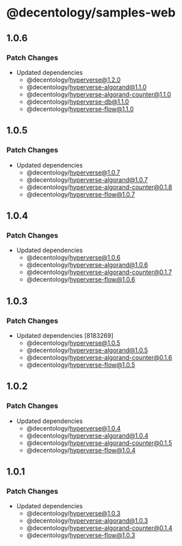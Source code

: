 # @decentology/samples-web

## 1.0.6

### Patch Changes

-   Updated dependencies
    -   @decentology/hyperverse@1.2.0
    -   @decentology/hyperverse-algorand@1.1.0
    -   @decentology/hyperverse-algorand-counter@1.1.0
    -   @decentology/hyperverse-db@1.1.0
    -   @decentology/hyperverse-flow@1.1.0

## 1.0.5

### Patch Changes

-   Updated dependencies
    -   @decentology/hyperverse@1.0.7
    -   @decentology/hyperverse-algorand@1.0.7
    -   @decentology/hyperverse-algorand-counter@0.1.8
    -   @decentology/hyperverse-flow@1.0.7

## 1.0.4

### Patch Changes

-   Updated dependencies
    -   @decentology/hyperverse@1.0.6
    -   @decentology/hyperverse-algorand@1.0.6
    -   @decentology/hyperverse-algorand-counter@0.1.7
    -   @decentology/hyperverse-flow@1.0.6

## 1.0.3

### Patch Changes

-   Updated dependencies [8183269]
    -   @decentology/hyperverse@1.0.5
    -   @decentology/hyperverse-algorand@1.0.5
    -   @decentology/hyperverse-algorand-counter@0.1.6
    -   @decentology/hyperverse-flow@1.0.5

## 1.0.2

### Patch Changes

-   Updated dependencies
    -   @decentology/hyperverse@1.0.4
    -   @decentology/hyperverse-algorand@1.0.4
    -   @decentology/hyperverse-algorand-counter@0.1.5
    -   @decentology/hyperverse-flow@1.0.4

## 1.0.1

### Patch Changes

-   Updated dependencies
    -   @decentology/hyperverse@1.0.3
    -   @decentology/hyperverse-algorand@1.0.3
    -   @decentology/hyperverse-algorand-counter@0.1.4
    -   @decentology/hyperverse-flow@1.0.3
